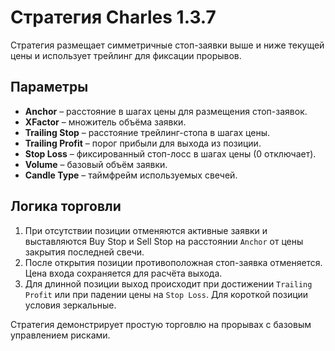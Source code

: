 # Стратегия Charles 1.3.7

Стратегия размещает симметричные стоп-заявки выше и ниже текущей цены и использует трейлинг для фиксации прорывов.

## Параметры

- **Anchor** – расстояние в шагах цены для размещения стоп-заявок.
- **XFactor** – множитель объёма заявки.
- **Trailing Stop** – расстояние трейлинг-стопа в шагах цены.
- **Trailing Profit** – порог прибыли для выхода из позиции.
- **Stop Loss** – фиксированный стоп-лосс в шагах цены (0 отключает).
- **Volume** – базовый объём заявки.
- **Candle Type** – таймфрейм используемых свечей.

## Логика торговли

1. При отсутствии позиции отменяются активные заявки и выставляются Buy Stop и Sell Stop на расстоянии `Anchor` от цены закрытия последней свечи.
2. После открытия позиции противоположная стоп-заявка отменяется. Цена входа сохраняется для расчёта выхода.
3. Для длинной позиции выход происходит при достижении `Trailing Profit` или при падении цены на `Stop Loss`. Для короткой позиции условия зеркальные.

Стратегия демонстрирует простую торговлю на прорывах с базовым управлением рисками.
